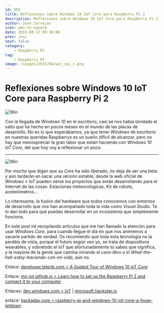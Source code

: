 ```yaml
---
id: 603
title: Reflexiones sobre Windows 10 IoT Core para Raspberry Pi 2
description: Reflexiones sobre Windows 10 IoT Core para Raspberry Pi 2
author: Jose Cerrejon
icon: pen-to-square
date: 2015-08-12 09:30:00
prev: /es/
next: false
category:
    - Raspberry PI
tag:
    - Raspberry PI
image: /images/2015/04/win_rpi_r.png
---
```


# Reflexiones sobre Windows 10 IoT Core para Raspberry Pi 2

![Win](/images/2015/04/win_rpi_r.png)

Con la llegada de _Windows 10_ en el escritorio, casi se nos había olvidado el salto que ha hecho en pocos meses en el mundo de las placas de desarrollo. No es lo que esperábamos, ya que tener _Windows_ de escritorio en nuestras queridas Raspberrys es un sueño difícil de alcanzar, pero no hay que menospreciar la gran labor que están haciendo con _Windows 10 IoT Core_, del que hoy voy a reflexionar un poco.

---

![Win](/images/2015/08/DefaultAppRpi2.png)

Por mucho que digan que su _Core_ ha sido liberado, no deja de ser una beta y aún tardarán en sacar una versión estable, desde la web oficial de _Windows > IoT_ pueden verse los proyectos que están desarrollando para el Internet de las cosas: Estaciones meteorológicas, Kit de robots, acelerómetros...

Lo interesante, la fusión del hardware que todos conocemos con entornos de desarrollo que nos han acompañado toda la vida como _Visual Studio_. Te lo dan todo para que puedas desarrollar en un ecosistema que simplemente funciona.

En este post iré recopilando artículos que me han llamado la atención para usar _Windows Core_, para cuando llegue el día en que nos animemos a sacarle partido de verdad. Os recomiendo que toda esta tecnología no la perdáis de vista, porque el futuro según veo yo, se trata de dispositivos wearables, y sobretodo el _IoT_ que afortunadamente tú sabes que significa, y la mayoría de la gente que camina mirando el _cara-libro_ o el _What-the-hell-estoy-haciendo-con-mi-vida_, aún no.

Enlace: [developer.telerik.com > A Guided Tour of Windows 10 IoT Core](https://developer.telerik.com/featured/a-guided-tour-of-windows-10-iot-core/)

Enlace: [ms-iot.github.io > Learn how to set up the Raspberry Pi 2 and connect it to your computer](https://ms-iot.github.io/content/en-US/win10/SetupRPI.htm)

Enlaces: [dev.windows.com > IoT](https://dev.windows.com/es-es/iot) | [microsoft.hackster.io](https://microsoft.hackster.io/en-US)

enlace: [hackaday.com > raspberry-pi-and-windows-10-iot-core-a-huge-letdown](https://hackaday.com/2015/08/13/raspberry-pi-and-windows-10-iot-core-a-huge-letdown/)
